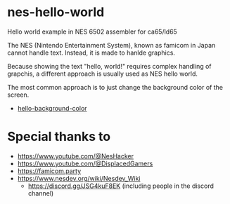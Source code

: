 # nes-hello-world
Hello world example in NES 6502 assembler for ca65/ld65

The NES (Nintendo Entertainment System), known as famicom in Japan cannot handle text.
Instead, it is made to hanlde graphics.

Because showing the text "hello, world!" requires complex handling of grapchis, a different approach is usually used as NES hello world.

The most common approach is to just change the background color of the screen.
- [hello-background-color](hello-background-color/src/hello-background-color.asm)

# Special thanks to
- https://www.youtube.com/@NesHacker
- https://www.youtube.com/@DisplacedGamers
- https://famicom.party
- https://www.nesdev.org/wiki/Nesdev_Wiki
  - https://discord.gg/JSG4kuF8EK (including people in the discord channel)
